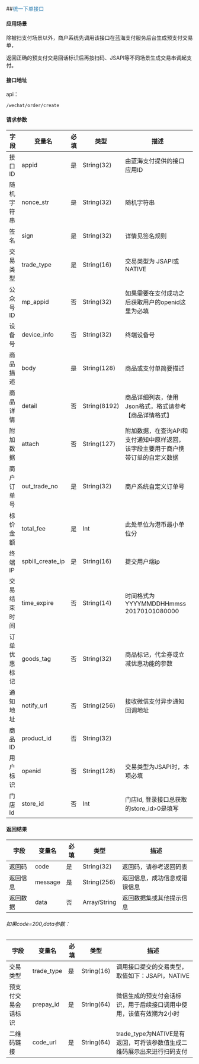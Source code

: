 ##<span style="color:#2b7db0">统一下单接口</span>

#### 应用场景

除被扫支付场景以外，商户系统先调用该接口在蓝海支付服务后台生成预支付交易单，

返回正确的预支付交易回话标识后再按扫码、JSAPI等不同场景生成交易串调起支付。


#### 接口地址

api：

```
/wechat/order/create
```

#### 请求参数

字段|变量名|必填|类型|描述
----|----|----|----|----
接口ID|appid|是|String(32)|由蓝海支付提供的接口应用ID
随机字符串|nonce_str|是|String(32)|随机字符串
签名|sign|是|String(32)|详情见签名规则
交易类型|trade_type|是|String(16)|交易类型为 JSAPI或NATIVE
公众号ID|mp_appid|否|String(32)|如果需要在支付成功之后获取用户的openid这里为必填
设备号|device_info|否|String(32)|终端设备号
商品描述|body|是|String(128)|商品或支付单简要描述
商品详情|detail|否|String(8192)|商品详细列表，使用Json格式，格式请参考【商品详情格式】
附加数据|attach|否|String(127)|附加数据，在查询API和支付通知中原样返回，该字段主要用于商户携带订单的自定义数据
商户订单号|out\_trade_no|是|String(32)|商户系统自定义订单号
标价金额|total_fee|是|Int|此处单位为港币最小单位分
终端IP|spbill\_create\_ip|是|String(16)|提交用户端ip
交易结束时间|time_expire|否|String(14)|时间格式为YYYYMMDDHHmmss  20170101080000
订单优惠标记|goods_tag|否|String(32)|商品标记，代金券或立减优惠功能的参数
通知地址|notify_url|否|String(256)|接收微信支付异步通知回调地址
商品ID|product_id|否|String(32)|
用户标识|openid|否|String(128)|交易类型为JSAPI时，本项必填
门店Id|store_id|否|Int|门店Id, 登录接口总获取的store_id>0是填写


#### 返回结果
字段|变量名|必填|类型|描述
----|----|----|----|----
返回码|code|是|String(32)|返回码，请参考返回码表
返回信息|message|是|String(256)|返回信息，成功信息或错误信息
返回数据|data|否|Array/String|返回数据集或其他提示信息
  
###### 如果code=200,data参数：  

字段|变量名|必填|类型|描述
----|----|----|----|----
交易类型|trade_type|是|String(16)|调用接口提交的交易类型，取值如下：JSAPI，NATIVE
预支付交易会话标识|prepay_id|是|String(64)|微信生成的预支付会话标识，用于后续接口调用中使用，该值有效期为2小时
二维码链接|code_url|是|String(64)|trade_type为NATIVE是有返回，可将该参数值生成二维码展示出来进行扫码支付